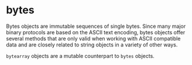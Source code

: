# bytes

Bytes objects are immutable sequences of single bytes. Since many major binary protocols are based on the ASCII text encoding, bytes objects offer several methods that are only valid when working with ASCII compatible data and are closely related to string objects in a variety of other ways.

`bytearray` objects are a mutable counterpart to `bytes` objects.